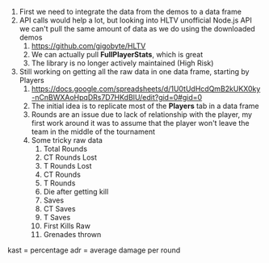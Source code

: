 1. First we need to integrate the data from the demos to a data frame 
2. API calls would help a lot, but looking into HLTV unofficial Node.js API we can't pull the same amount of data as we do using the downloaded demos
	1. https://github.com/gigobyte/HLTV
	2. We can actually pull **FullPlayerStats**, which is great
	3. The library is no longer actively maintained (High Risk)
3. Still working on getting all the raw data in one data frame, starting by Players
	1. https://docs.google.com/spreadsheets/d/1U0tUdHcdQmB2kUKX0ky-nCnBWXAoHpqDRs7D7HKdBIU/edit?gid=0#gid=0
	2. The initial idea is to replicate most of the **Players** tab in a data frame
	3. Rounds are an issue due to lack of relationship with the player, my first work around it was to assume that the player won't leave the team in the middle of the tournament
	4. Some tricky raw data
		1. Total Rounds
		2. CT Rounds Lost
		3. T Rounds Lost
		4. CT Rounds 
		5. T Rounds
		6. Die after getting kill
		7. Saves
		8. CT Saves
		9. T Saves
		10. First Kills Raw
		11. Grenades thrown 

kast = percentage 
adr = average damage per round

